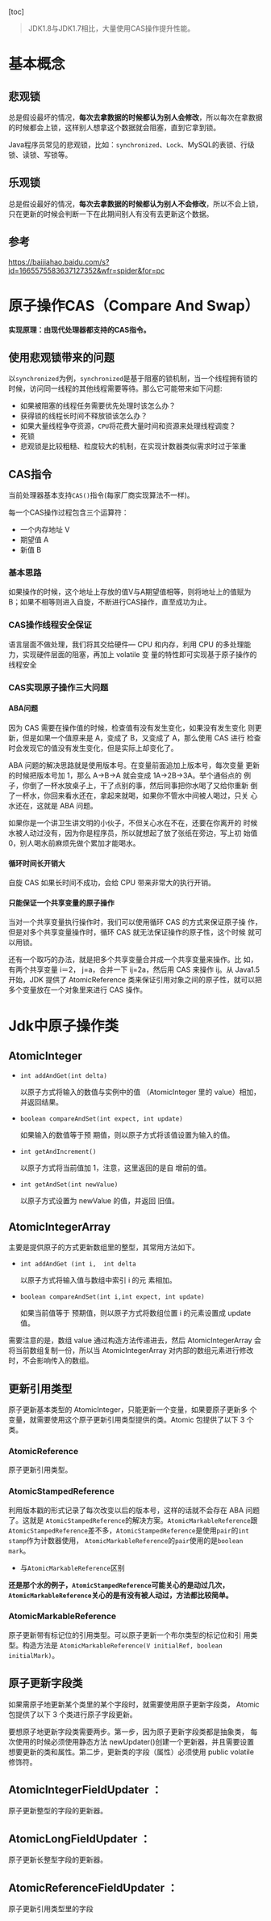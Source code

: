 [toc]

> JDK1.8与JDK1.7相比，大量使用CAS操作提升性能。

# 基本概念

## 悲观锁

总是假设最坏的情况，**每次去拿数据的时候都认为别人会修改**，所以每次在拿数据的时候都会上锁，这样别人想拿这个数据就会阻塞，直到它拿到锁。

Java程序员常见的悲观锁，比如：`synchronized`、`Lock`、MySQL的表锁、行级锁、读锁、写锁等。

## 乐观锁

总是假设最好的情况，**每次去拿数据的时候都认为别人不会修改**，所以不会上锁，只在更新的时候会判断一下在此期间别人有没有去更新这个数据。

## 参考

https://baijiahao.baidu.com/s?id=1665575583637127352&wfr=spider&for=pc

# 原子操作CAS（Compare And Swap）

**实现原理：由现代处理器都支持的CAS指令。**

## 使用悲观锁带来的问题

以`synchronized`为例，`synchronized`是基于阻塞的锁机制，当一个线程拥有锁的时候，访问同一线程的其他线程需要等待。那么它可能带来如下问题:

- 如果被阻塞的线程任务需要优先处理时该怎么办？
- 获得锁的线程长时间不释放锁该怎么办？
- 如果大量线程争夺资源，`CPU`将花费大量时间和资源来处理线程调度？
- 死锁
- 悲观锁是比较粗糙、粒度较大的机制，在实现计数器类似需求时过于笨重

## CAS指令

当前处理器基本支持`CAS()`指令(每家厂商实现算法不一样)。

每一个CAS操作过程包含三个运算符：

- 一个内存地址 V
- 期望值 A
- 新值 B

### 基本思路

如果操作的时候，这个地址上存放的值V与A期望值相等，则将地址上的值赋为B；如果不相等则进入自旋，不断进行CAS操作，直至成功为止。

### CAS操作线程安全保证

语言层面不做处理，我们将其交给硬件— CPU 和内存，利用 CPU 的多处理能力，实现硬件层面的阻塞，再加上 volatile 变 量的特性即可实现基于原子操作的线程安全

### CAS实现原子操作三大问题

#### ABA问题

因为 CAS 需要在操作值的时候，检查值有没有发生变化，如果没有发生变化 则更新，但是如果一个值原来是 A，变成了 B，又变成了 A，那么使用 CAS 进行 检查时会发现它的值没有发生变化，但是实际上却变化了。

ABA 问题的解决思路就是使用版本号。在变量前面追加上版本号，每次变量 更新的时候把版本号加 1，那么 A→B→A 就会变成 1A→2B→3A。举个通俗点的 例子，你倒了一杯水放桌子上，干了点别的事，然后同事把你水喝了又给你重新 倒了一杯水，你回来看水还在，拿起来就喝，如果你不管水中间被人喝过，只关 心水还在，这就是 ABA 问题。

如果你是一个讲卫生讲文明的小伙子，不但关心水在不在，还要在你离开的 时候水被人动过没有，因为你是程序员，所以就想起了放了张纸在旁边，写上初 始值 0，别人喝水前麻烦先做个累加才能喝水。

#### 循环时间长开销大

自旋 CAS 如果长时间不成功，会给 CPU 带来非常大的执行开销。

#### 只能保证一个共享变量的原子操作

当对一个共享变量执行操作时，我们可以使用循环 CAS 的方式来保证原子操 作，但是对多个共享变量操作时，循环 CAS 就无法保证操作的原子性，这个时候 就可以用锁。

还有一个取巧的办法，就是把多个共享变量合并成一个共享变量来操作。比 如，有两个共享变量 i＝2， j=a，合并一下 ij=2a，然后用 CAS 来操作 ij。从 Java1.5 开始，JDK 提供了 AtomicReference 类来保证引用对象之间的原子性，就可以把 多个变量放在一个对象里来进行 CAS 操作。 

# Jdk中原子操作类

## AtomicInteger 

- `int addAndGet(int delta)`

  以原子方式将输入的数值与实例中的值 （AtomicInteger 里的 value）相加，并返回结果。 

- `boolean compareAndSet(int expect, int update)`

  如果输入的数值等于预 期值，则以原子方式将该值设置为输入的值。 

- `int getAndIncrement()`

  以原子方式将当前值加 1，注意，这里返回的是自 增前的值。 

- `int getAndSet(int newValue)`

  以原子方式设置为 newValue 的值，并返回 旧值。

## AtomicIntegerArray 

主要是提供原子的方式更新数组里的整型，其常用方法如下。 

- `int addAndGet (int i,  int delta`

  以原子方式将输入值与数组中索引 i 的元 素相加。

- `boolean compareAndSet(int i,int expect, int update)`

  如果当前值等于 预期值，则以原子方式将数组位置 i 的元素设置成 update 值。 


需要注意的是，数组 value 通过构造方法传递进去，然后 AtomicIntegerArray 会将当前数组复制一份，所以当 AtomicIntegerArray 对内部的数组元素进行修改 时，不会影响传入的数组。

## 更新引用类型 

原子更新基本类型的 AtomicInteger，只能更新一个变量，如果要原子更新多 个变量，就需要使用这个原子更新引用类型提供的类。Atomic 包提供了以下 3 个类。

### AtomicReference 

原子更新引用类型。

### AtomicStampedReference 

利用版本戳的形式记录了每次改变以后的版本号，这样的话就不会存在 ABA 问题了。这就是 `AtomicStampedReference`的解决方案。`AtomicMarkableReference`跟 `AtomicStampedReference`差不多，`AtomicStampedReference`是使用`pair`的`int stamp`作为计数器使用， `AtomicMarkableReference`的`pair`使用的是`boolean mark`。

- 与`AtomicMarkableReference`区别

 **还是那个水的例子，`AtomicStampedReference`可能关心的是动过几次， `AtomicMarkableReference`关心的是有没有被人动过，方法都比较简单。**

### AtomicMarkableReference 

原子更新带有标记位的引用类型。可以原子更新一个布尔类型的标记位和引 用类型。构造方法是 `AtomicMarkableReference(V initialRef, boolean initialMark)`。

## 原子更新字段类

如果需原子地更新某个类里的某个字段时，就需要使用原子更新字段类， Atomic 包提供了以下 3 个类进行原子字段更新。 

要想原子地更新字段类需要两步。第一步，因为原子更新字段类都是抽象类， 每次使用的时候必须使用静态方法 newUpdater()创建一个更新器，并且需要设置 想要更新的类和属性。第二步，更新类的字段（属性）必须使用 public volatile 修饰符。

## AtomicIntegerFieldUpdater ：

原子更新整型的字段的更新器。

## AtomicLongFieldUpdater ：

原子更新长整型字段的更新器。

## AtomicReferenceFieldUpdater ：

原子更新引用类型里的字段

